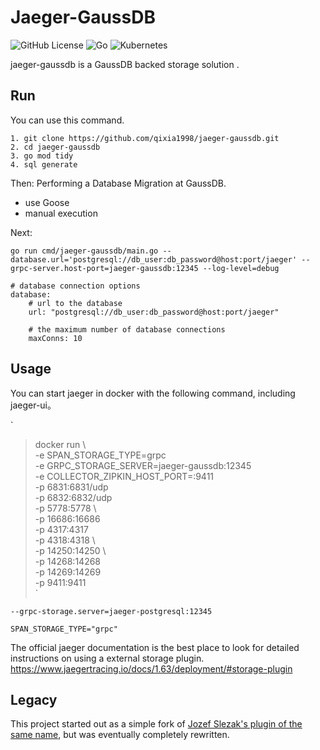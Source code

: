 # Jaeger-GaussDB

![GitHub License](https://img.shields.io/github/license/qixia1998/jaeger-gaussdb)
![Go](https://img.shields.io/badge/go-%2300ADD8.svg?style=flat&logo=go&logoColor=white)
![Kubernetes](https://img.shields.io/badge/kubernetes-%23326ce5.svg?style=flat&logo=kubernetes&logoColor=white)

jaeger-gaussdb is a GaussDB backed storage solution .

## Run
You can use this command.



```
1. git clone https://github.com/qixia1998/jaeger-gaussdb.git
2. cd jaeger-gaussdb
3. go mod tidy
4. sql generate
```
Then: Performing a Database Migration at GaussDB.
* use Goose
* manual execution

Next:

<!-- x-release-please-start-version -->
```
go run cmd/jaeger-gaussdb/main.go --database.url='postgresql://db_user:db_password@host:port/jaeger' --grpc-server.host-port=jaeger-gaussdb:12345 --log-level=debug

```
<!-- x-release-please-end -->

```
# database connection options
database:
    # url to the database
    url: "postgresql://db_user:db_password@host:port/jaeger" 
    
    # the maximum number of database connections 
    maxConns: 10 
```

## Usage
You can start jaeger in docker with the following command, including jaeger-ui。

`
> docker run \                                                                                               
-e SPAN_STORAGE_TYPE=grpc \
-e GRPC_STORAGE_SERVER=jaeger-gaussdb:12345 \
-e COLLECTOR_ZIPKIN_HOST_PORT=:9411 \
-p 6831:6831/udp \
-p 6832:6832/udp \
-p 5778:5778 \  
-p 16686:16686 \
-p 4317:4317 \
-p 4318:4318 \    
-p 14250:14250 \  
-p 14268:14268 \
-p 14269:14269 \
-p 9411:9411 \
`

`--grpc-storage.server=jaeger-postgresql:12345`

`SPAN_STORAGE_TYPE="grpc"`

The official jaeger documentation is the best place to look for detailed instructions on using a external storage plugin. https://www.jaegertracing.io/docs/1.63/deployment/#storage-plugin


## Legacy
This project started out as a simple fork of [Jozef Slezak's plugin of the same name](jozef-slezak/jaeger-postgresql), but was eventually completely rewritten. 
